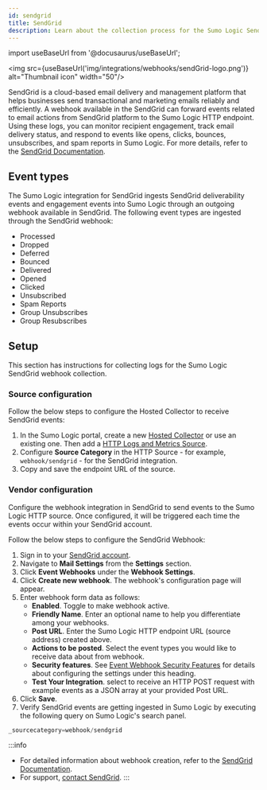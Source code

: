 ```yaml
---
id: sendgrid
title: SendGrid
description: Learn about the collection process for the Sumo Logic SendGrid integration.
---
```


import useBaseUrl from '@docusaurus/useBaseUrl';

<img src={useBaseUrl('img/integrations/webhooks/sendGrid-logo.png')} alt="Thumbnail icon" width="50"/>

SendGrid is a cloud-based email delivery and management platform that helps businesses send transactional and marketing emails reliably and efficiently. A webhook available in the SendGrid can forward events related to email actions from SendGrid platform to the Sumo Logic HTTP endpoint. Using these logs, you can monitor recipient engagement, track email delivery status, and respond to events like opens, clicks, bounces, unsubscribes, and spam reports in Sumo Logic. For more details, refer to the [SendGrid Documentation](https://docs.sendgrid.com/).

## Event types

The Sumo Logic integration for SendGrid ingests SendGrid deliverability events and engagement events into Sumo Logic through an outgoing webhook available in SendGrid. The following event types are ingested through the SendGrid webhook:
- Processed
- Dropped
- Deferred
- Bounced
- Delivered
- Opened
- Clicked
- Unsubscribed
- Spam Reports
- Group Unsubscribes
- Group Resubscribes

## Setup

This section has instructions for collecting logs for the Sumo Logic SendGrid webhook collection.

### Source configuration

Follow the below steps to configure the Hosted Collector to receive SendGrid events:

1. In the Sumo Logic portal, create a new [Hosted Collector](https://help.sumologic.com/docs/send-data/hosted-collectors/configure-hosted-collector/) or use an existing one. Then add a [HTTP Logs and Metrics Source](https://help.sumologic.com/docs/send-data/hosted-collectors/http-source/logs-metrics/#configure-an-httplogs-and-metrics-source).
2. Configure **Source Category** in the HTTP Source - for example, `webhook/sendgrid` - for the SendGrid integration.
3. Copy and save the endpoint URL of the source.

### Vendor configuration

Configure the webhook integration in SendGrid to send events to the Sumo Logic HTTP source. Once configured, it will be triggered each time the events occur within your SendGrid account.

Follow the below steps to configure the SendGrid Webhook:

1. Sign in to your [SendGrid account](https://app.sendgrid.com/login).
2. Navigate to **Mail Settings** from the **Settings** section.
3. Click **Event Webhooks** under the **Webhook Settings**.
4. Click **Create new webhook**. The webhook's configuration page will appear.
5. Enter webhook form data as follows:
    - **Enabled**. Toggle to make webhook active.
    - **Friendly Name**. Enter an optional name to help you differentiate among your webhooks.
    - **Post URL**. Enter the Sumo Logic HTTP endpoint URL (source address) created above.
    - **Actions to be posted**. Select the event types you would like to receive data about from webhook.
    - **Security features**. See [Event Webhook Security Features](https://docs.sendgrid.com/for-developers/tracking-events/getting-started-event-webhook-security-features) for details about configuring the settings under this heading.
    - **Test Your Integration**. select to receive an HTTP POST request with example events as a JSON array at your provided Post URL.
6. Click **Save**.
7. Verify SendGrid events are getting ingested in Sumo Logic by executing the following query on Sumo Logic's search panel.
  ```sql
  _sourcecategory=webhook/sendgrid
  ```

:::info
- For detailed information about webhook creation, refer to the [SendGrid Documentation](https://docs.sendgrid.com/for-developers/tracking-events/getting-started-event-webhook).
- For support, [contact SendGrid](https://support.sendgrid.com/hc/en-us).
:::
